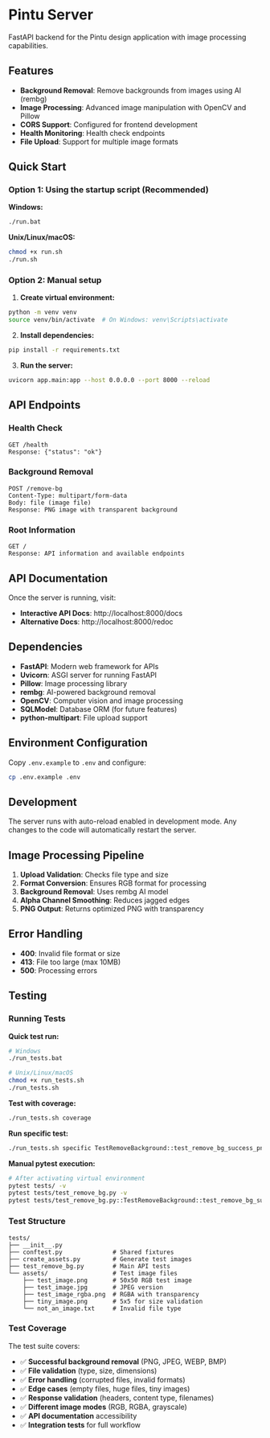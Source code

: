 # Pintu Server

FastAPI backend for the Pintu design application with image processing capabilities.

## Features

- **Background Removal**: Remove backgrounds from images using AI (rembg)
- **Image Processing**: Advanced image manipulation with OpenCV and Pillow
- **CORS Support**: Configured for frontend development
- **Health Monitoring**: Health check endpoints
- **File Upload**: Support for multiple image formats

## Quick Start

### Option 1: Using the startup script (Recommended)

**Windows:**
```bash
./run.bat
```

**Unix/Linux/macOS:**
```bash
chmod +x run.sh
./run.sh
```

### Option 2: Manual setup

1. **Create virtual environment:**
```bash
python -m venv venv
source venv/bin/activate  # On Windows: venv\Scripts\activate
```

2. **Install dependencies:**
```bash
pip install -r requirements.txt
```

3. **Run the server:**
```bash
uvicorn app.main:app --host 0.0.0.0 --port 8000 --reload
```

## API Endpoints

### Health Check
```
GET /health
Response: {"status": "ok"}
```

### Background Removal
```
POST /remove-bg
Content-Type: multipart/form-data
Body: file (image file)
Response: PNG image with transparent background
```

### Root Information
```
GET /
Response: API information and available endpoints
```

## API Documentation

Once the server is running, visit:
- **Interactive API Docs**: http://localhost:8000/docs
- **Alternative Docs**: http://localhost:8000/redoc

## Dependencies

- **FastAPI**: Modern web framework for APIs
- **Uvicorn**: ASGI server for running FastAPI
- **Pillow**: Image processing library
- **rembg**: AI-powered background removal
- **OpenCV**: Computer vision and image processing
- **SQLModel**: Database ORM (for future features)
- **python-multipart**: File upload support

## Environment Configuration

Copy `.env.example` to `.env` and configure:

```bash
cp .env.example .env
```

## Development

The server runs with auto-reload enabled in development mode. Any changes to the code will automatically restart the server.

## Image Processing Pipeline

1. **Upload Validation**: Checks file type and size
2. **Format Conversion**: Ensures RGB format for processing
3. **Background Removal**: Uses rembg AI model
4. **Alpha Channel Smoothing**: Reduces jagged edges
5. **PNG Output**: Returns optimized PNG with transparency

## Error Handling

- **400**: Invalid file format or size
- **413**: File too large (max 10MB)
- **500**: Processing errors

## Testing

### Running Tests

**Quick test run:**
```bash
# Windows
./run_tests.bat

# Unix/Linux/macOS
chmod +x run_tests.sh
./run_tests.sh
```

**Test with coverage:**
```bash
./run_tests.sh coverage
```

**Run specific test:**
```bash
./run_tests.sh specific TestRemoveBackground::test_remove_bg_success_png
```

**Manual pytest execution:**
```bash
# After activating virtual environment
pytest tests/ -v
pytest tests/test_remove_bg.py -v
pytest tests/test_remove_bg.py::TestRemoveBackground::test_remove_bg_success_png -v
```

### Test Structure

```
tests/
├── __init__.py
├── conftest.py              # Shared fixtures
├── create_assets.py         # Generate test images
├── test_remove_bg.py        # Main API tests
└── assets/                  # Test image files
    ├── test_image.png       # 50x50 RGB test image
    ├── test_image.jpg       # JPEG version
    ├── test_image_rgba.png  # RGBA with transparency
    ├── tiny_image.png       # 5x5 for size validation
    └── not_an_image.txt     # Invalid file type
```

### Test Coverage

The test suite covers:

- ✅ **Successful background removal** (PNG, JPEG, WEBP, BMP)
- ✅ **File validation** (type, size, dimensions)
- ✅ **Error handling** (corrupted files, invalid formats)
- ✅ **Edge cases** (empty files, huge files, tiny images)
- ✅ **Response validation** (headers, content type, filenames)
- ✅ **Different image modes** (RGB, RGBA, grayscale)
- ✅ **API documentation** accessibility
- ✅ **Integration tests** for full workflow
